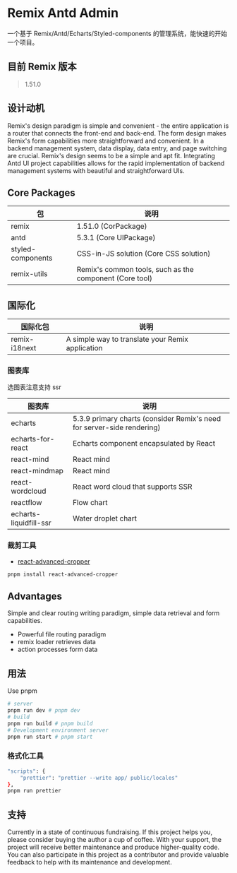 # Remix Antd Admin

一个基于 Remix/Antd/Echarts/Styled-components 的管理系统，能快速的开始一个项目。

## 目前 Remix 版本

> 1.51.0

## 设计动机

Remix's design paradigm is simple and convenient - the entire application is a router that connects the front-end and back-end. The form design makes Remix's form capabilities more straightforward and convenient. In a backend management system, data display, data entry, and page switching are crucial. Remix's design seems to be a simple and apt fit. Integrating Antd UI project capabilities allows for the rapid implementation of backend management systems with beautiful and straightforward UIs.

## Core Packages

| 包                | 说明                                                                 |
| ----------------- | -------------------------------------------------------------------- |
| remix             | 1.51.0 (CorPackage)                                                  |
| antd              | 5.3.1 (Core UIPackage)                                               |
| styled-components | CSS-in-JS solution (Core CSS solution)                               |
| remix-utils       | Remix's common tools, such as the <ClientOnly> component (Core tool) |

## 国际化

| 国际化包                         | 说明                          |
| -------------------------------- | ----------------------------- |
| remix-i18next                    | A simple way to translate your Remix application|


### 图表库

选图表注意支持 ssr

| 图表库                 | 说明                                              |
| ---------------------- | ------------------------------------------------- |
| echarts                | 5.3.9 primary charts (consider Remix's need for server-side rendering) |
| echarts-for-react      | Echarts component encapsulated by React                     |
| react-mind             | React mind                                        |
| react-mindmap          | React mind                                        |
| react-wordcloud        | React word cloud that supports SSR                           |
| reactflow              | Flow chart                                          |
| echarts-liquidfill-ssr | Water droplet chart                                           |

### 裁剪工具

- [react-advanced-cropper](https://advanced-cropper.github.io/react-advanced-cropper/#mobile-cropper)

```sh
pnpm install react-advanced-cropper
```

## Advantages

Simple and clear routing writing paradigm, simple data retrieval and form capabilities.

- Powerful file routing paradigm
- remix loader retrieves data
- action processes form data

## 用法

Use pnpm

```sh
# server
pnpm run dev # pnpm dev
# build
pnpm run build # pnpm build
# Development environment server
pnpm run start # pnpm start
```

### 格式化工具

```sh
"scripts": {
    "prettier": "prettier --write app/ public/locales"
},
pnpm run prettier
```

## 支持

Currently in a state of continuous fundraising. If this project helps you, please consider buying the author a cup of coffee. With your support, the project will receive better maintenance and produce higher-quality code. You can also participate in this project as a contributor and provide valuable feedback to help with its maintenance and development.
